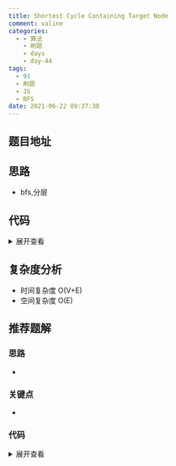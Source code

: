 ```yaml
---
title: Shortest Cycle Containing Target Node
comment: valine
categories:
  - - 算法
    - 刷题
    - days
    - day-44
tags:
  - 91
  - 刷题
  - JS
  - BFS
date: 2021-06-22 09:37:38
---
```


## 题目地址

## 思路
- bfs,分层
## 代码

<details>
    <summary>展开查看</summary>

```js
class Solution {
    solve(graph, target) {
        let res = 0;
        const queue = [target];
        const visited = new Set();
        while (queue.length) {
            const len = queue.length;
            for (let i = 0; i < len; i++) {
                const cur = queue.shift();
                visited.add(cur);
                for (let ne of graph[cur]) {
                    if (!visited.has(ne)) {
                        queue.push(ne)
                    } else if (ne === target) {
                        return res + 1
                    }
                }
            }

            res += 1
        }
        return -1
    }
}
```

</details>

## 复杂度分析

-   时间复杂度 O(V+E)
-   空间复杂度 O(E)

## 推荐题解

### 思路

-

### 关键点

-

### 代码

<details>
    <summary>展开查看</summary>

```js

```

</details>
